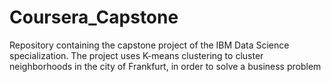 # Coursera_Capstone
Repository containing the capstone project of the IBM Data Science specialization.
The project uses K-means clustering to cluster neighborhoods in the city of Frankfurt, in order to solve a business problem
